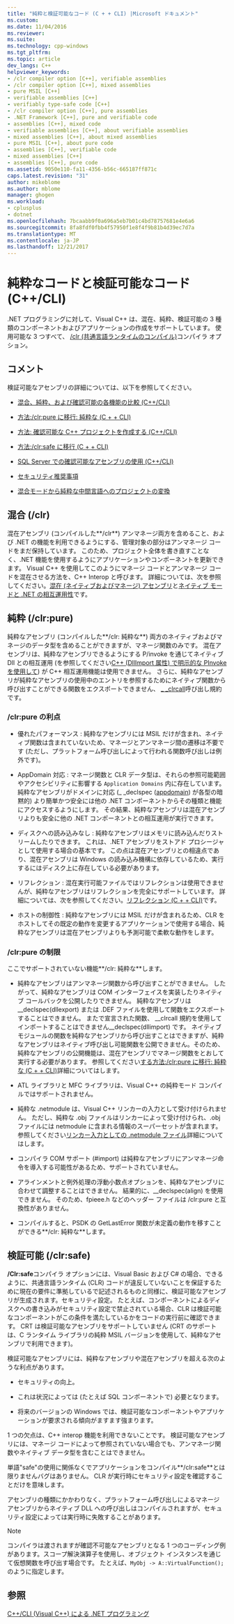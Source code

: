 ```yaml
---
title: "純粋と検証可能なコード (C + + CLI) |Microsoft ドキュメント"
ms.custom: 
ms.date: 11/04/2016
ms.reviewer: 
ms.suite: 
ms.technology: cpp-windows
ms.tgt_pltfrm: 
ms.topic: article
dev_langs: C++
helpviewer_keywords:
- /clr compiler option [C++], verifiable assemblies
- /clr compiler option [C++], mixed assemblies
- pure MSIL [C++]
- verifiable assemblies [C++]
- verifiably type-safe code [C++]
- /clr compiler option [C++], pure assemblies
- .NET Framework [C++], pure and verifiable code
- assemblies [C++], mixed code
- verifiable assemblies [C++], about verifiable assemblies
- mixed assemblies [C++], about mixed assemblies
- pure MSIL [C++], about pure code
- assemblies [C++], verifiable code
- mixed assemblies [C++]
- assemblies [C++], pure code
ms.assetid: 9050e110-fa11-4356-b56c-665187ff871c
caps.latest.revision: "31"
author: mikeblome
ms.author: mblome
manager: ghogen
ms.workload:
- cplusplus
- dotnet
ms.openlocfilehash: 7bcaabb9f0a696a5eb7b01c4bd78757681e4e6a6
ms.sourcegitcommit: 8fa8fdf0fbb4f57950f1e8f4f9b81b4d39ec7d7a
ms.translationtype: MT
ms.contentlocale: ja-JP
ms.lasthandoff: 12/21/2017
---
```

# <a name="pure-and-verifiable-code-ccli"></a>純粋なコードと検証可能なコード (C++/CLI)
.NET プログラミングに対して、Visual C++ は、混在、純粋、検証可能の 3 種類のコンポーネントおよびアプリケーションの作成をサポートしています。 使用可能な 3 つすべて、 [/clr (共通言語ランタイムのコンパイル)](../build/reference/clr-common-language-runtime-compilation.md)コンパイラ オプション。  
  
## <a name="remarks"></a>コメント  
 検証可能なアセンブリの詳細については、以下を参照してください。  
  
-   [混合、純粋、および確認可能の各機能の比較 (C++/CLI)](../dotnet/mixed-pure-and-verifiable-feature-comparison-cpp-cli.md)  
  
-   [方法:/clr:pure に移行: 純粋な (C + + CLI)](../dotnet/how-to-migrate-to-clr-pure-cpp-cli.md)  
  
-   [方法: 確認可能な C++ プロジェクトを作成する (C++/CLI)](../dotnet/how-to-create-verifiable-cpp-projects-cpp-cli.md)  
  
-   [方法:/clr:safe に移行 (C + + CLI)](../dotnet/how-to-migrate-to-clr-safe-cpp-cli.md)  
  
-   [SQL Server での確認可能なアセンブリの使用 (C++/CLI)](../dotnet/using-verifiable-assemblies-with-sql-server-cpp-cli.md)  
  
-   [セキュリティ推奨事項](../security/security-best-practices-for-cpp.md)  
  
-   [混合モードから純粋な中間言語へのプロジェクトの変換](../dotnet/converting-projects-from-mixed-mode-to-pure-intermediate-language.md)  
  
## <a name="mixed-clr"></a>混合 (/clr)  
 混在アセンブリ (コンパイルした**/clr**) アンマネージ両方を含めること、および .NET の機能を利用できるようにする、管理対象の部分はアンマネージ コードをまだ保持しています。 このため、プロジェクト全体を書き直すことなく、.NET 機能を使用するようにアプリケーションやコンポーネントを更新できます。 Visual C++ を使用してこのようにマネージ コードとアンマネージ コードを混在させる方法を、C++ Interop と呼びます。 詳細については、次を参照してください。[混在 (ネイティブおよびマネージ) アセンブリ](../dotnet/mixed-native-and-managed-assemblies.md)と[ネイティブ モードと .NET の相互運用性](../dotnet/native-and-dotnet-interoperability.md)です。  
  
## <a name="pure-clrpure"></a>純粋 (/clr:pure)  
 純粋なアセンブリ (コンパイルした**/clr: 純粋な**) 両方のネイティブおよびマネージのデータ型を含めることができますが、マネージ関数のみです。 混在アセンブリは、純粋なアセンブリできるようにする P/invoke を通じてネイティブ Dll との相互運用 (を参照してください[C++ (DllImport 属性) で明示的な PInvoke を使用して](../dotnet/using-explicit-pinvoke-in-cpp-dllimport-attribute.md)) が C++ 相互運用機能は使用できません。 さらに、純粋なアセンブリが純粋なアセンブリの使用中のエントリを参照するためにネイティブ関数から呼び出すことができる関数をエクスポートできません、 [_ _clrcall](../cpp/clrcall.md)呼び出し規約です。  
  
### <a name="advantages-of-clrpure"></a>/clr:pure の利点  
  
-   優れたパフォーマンス : 純粋なアセンブリには MSIL だけが含まれ、ネイティブ関数は含まれていないため、マネージとアンマネージ間の遷移は不要です  (ただし、プラットフォーム呼び出しによって行われる関数呼び出しは例外です)。  
  
-   AppDomain 対応 : マネージ関数と CLR データ型は、それらの参照可能範囲やアクセシビリティに影響する `Application Domains` 内に存在しています。 純粋なアセンブリがドメインに対応 (_ _declspec ([appdomain](../cpp/appdomain.md)) が各型の暗黙的) より簡単かつ安全には他の .NET コンポーネントからその種類と機能にアクセスするようにします。 その結果、純粋なアセンブリは混在アセンブリよりも安全に他の .NET コンポーネントとの相互運用が実行できます。  
  
-   ディスクへの読み込みなし : 純粋なアセンブリはメモリに読み込んだりストリームしたりできます。 これは、.NET アセンブリをストアド プロシージャとして使用する場合の基本です。 この点は混在アセンブリとの相違点であり、混在アセンブリは Windows の読み込み機構に依存しているため、実行するにはディスク上に存在している必要があります。  
  
-   リフレクション : 混在実行可能ファイルではリフレクションは使用できませんが、純粋なアセンブリはリフレクションを完全にサポートしています。 詳細については、次を参照してください。[リフレクション (C + + CLI)](../dotnet/reflection-cpp-cli.md)です。  
  
-   ホストの制御性 : 純粋なアセンブリには MSIL だけが含まれるため、CLR をホストしてその既定の動作を変更するアプリケーションで使用する場合、純粋なアセンブリは混在アセンブリよりも予測可能で柔軟な動作をします。  
  
### <a name="limitations-of-clrpure"></a>/clr:pure の制限  
 ここでサポートされていない機能**/clr: 純粋な**します。  
  
-   純粋なアセンブリはアンマネージ関数から呼び出すことができません。 したがって、純粋なアセンブリは COM インターフェイスを実装したりネイティブ コールバックを公開したりできません。 純粋なアセンブリは __declspec(dllexport) または .DEF ファイルを使用して関数をエクスポートすることはできません。 またで宣言された関数、 \__clrcall 規約を使用してインポートすることはできません\__declspec(dllimport) です。 ネイティブ モジュールの関数を純粋なアセンブリから呼び出すことはできますが、純粋なアセンブリはネイティブ呼び出し可能関数を公開できません。そのため、純粋なアセンブリの公開機能は、混在アセンブリでマネージ関数をとおして実行する必要があります。 参照してください[する方法:/clr:pure に移行: 純粋な (C + + CLI)](../dotnet/how-to-migrate-to-clr-pure-cpp-cli.md)詳細についてはします。  
  
-   ATL ライブラリと MFC ライブラリは、Visual C++ の純粋モード コンパイルではサポートされません。  
  
-   純粋な .netmodule は、Visual C++ リンカーの入力として受け付けられません。 ただし、純粋な .obj ファイルはリンカーによって受け付けられ、.obj ファイルには netmodule に含まれる情報のスーパーセットが含まれます。 参照してください[リンカー入力としての .netmodule ファイル](../build/reference/netmodule-files-as-linker-input.md)詳細についてはします。  
  
-   コンパイラ COM サポート (#import) は純粋なアセンブリにアンマネージ命令を導入する可能性があるため、サポートされていません。  
  
-   アラインメントと例外処理の浮動小数点オプションを、純粋なアセンブリに合わせて調整することはできません。 結果的に、__declspec(align) を使用できません。 そのため、fpieee.h などのヘッダー ファイルは /clr:pure と互換性がありません。  
  
-   コンパイルすると、PSDK の GetLastError 関数が未定義の動作を移すことができる**/clr: 純粋な**します。  
  
## <a name="verifiable-clrsafe"></a>検証可能 (/clr:safe)  
 **/Clr:safe**コンパイラ オプションには、Visual Basic および C# の場合、できるように、共通言語ランタイム (CLR) コードが違反していないことを保証するために現在の要件に準拠しているで記述されるものと同様に、検証可能なアセンブリが生成されます。セキュリティ設定。 たとえば、コンポーネントによるディスクへの書き込みがセキュリティ設定で禁止されている場合、CLR は検証可能なコンポーネントがこの条件を満たしているかをコードの実行前に確認できます。 CRT は検証可能なアセンブリをサポートしていません  (CRT のサポートは、C ランタイム ライブラリの純粋 MSIL バージョンを使用して、純粋なアセンブリで利用できます)。  
  
 検証可能なアセンブリには、純粋なアセンブリや混在アセンブリを超える次のような利点があります。  
  
-   セキュリティの向上。  
  
-   これは状況によっては (たとえば SQL コンポーネントで) 必要となります。  
  
-   将来のバージョンの Windows では、検証可能なコンポーネントやアプリケーションが要求される傾向がますます強まります。  
  
 1 つの欠点は、C++ interop 機能を利用できないことです。 検証可能なアセンブリには、マネージ コードによって参照されていない場合でも、アンマネージ関数やネイティブ データ型を含むことはできません。  
  
 単語"safe"の使用に関係なくでアプリケーションをコンパイル**/clr:safe**とは限りませんバグはありません。 CLR が実行時にセキュリティ設定を確認することだけを意味します。  
  
 アセンブリの種類にかかわりなく、プラットフォーム呼び出しによるマネージ アセンブリからネイティブ DLL への呼び出しはコンパイルされますが、セキュリティ設定によっては実行時に失敗することがあります。  
  
> [!NOTE]
>  コンパイラは渡されますが確認不可能なアセンブリとなる 1 つのコーディング例があります。スコープ解決演算子を使用し、オブジェクト インスタンスを通じて仮想関数を呼び出す場合です。  たとえば、`MyObj -> A::VirtualFunction();` のように指定します。  
  
## <a name="see-also"></a>参照  
 [C++/CLI (Visual C++) による .NET プログラミング](../dotnet/dotnet-programming-with-cpp-cli-visual-cpp.md)